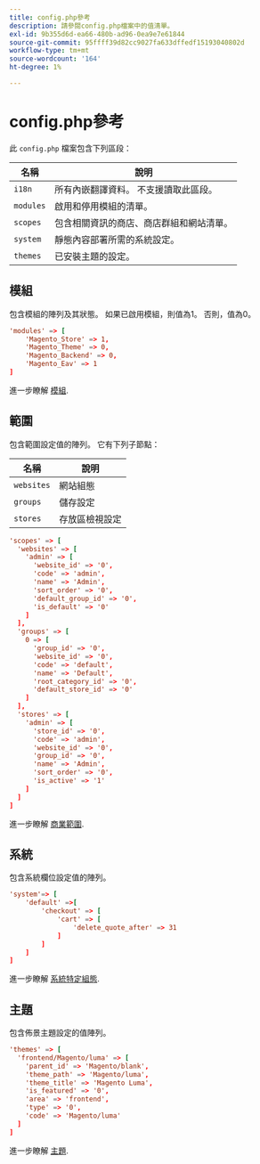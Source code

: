 ```yaml
---
title: config.php參考
description: 請參閱config.php檔案中的值清單。
exl-id: 9b355d6d-ea66-480b-ad96-0ea9e7e61844
source-git-commit: 95ffff39d82cc9027fa633dffedf15193040802d
workflow-type: tm+mt
source-wordcount: '164'
ht-degree: 1%

---
```


# config.php參考

此 `config.php` 檔案包含下列區段：

| 名稱 | 說明 |
| --------- | -------------------|
| `i18n` | 所有內嵌翻譯資料。 不支援讀取此區段。 |
| `modules` | 啟用和停用模組的清單。 |
| `scopes` | 包含相關資訊的商店、商店群組和網站清單。 |
| `system` | 靜態內容部署所需的系統設定。 |
| `themes` | 已安裝主題的設定。 |

## 模組

包含模組的陣列及其狀態。 如果已啟用模組，則值為1。 否則，值為0。

```conf
'modules' => [
    'Magento_Store' => 1,
    'Magento_Theme' => 0,
    'Magento_Backend' => 0,
    'Magento_Eav' => 1
]
```

進一步瞭解 [模組].

## 範圍

包含範圍設定值的陣列。 它有下列子節點：

| 名稱 | 說明 |
| ---------- | -----------------------------------|
| `websites` | 網站組態 |
| `groups` | 儲存設定 |
| `stores` | 存放區檢視設定 |

```conf
'scopes' => [
  'websites' => [
    'admin' => [
      'website_id' => '0',
      'code' => 'admin',
      'name' => 'Admin',
      'sort_order' => '0',
      'default_group_id' => '0',
      'is_default' => '0'
    ]
  ],
  'groups' => [
    0 => [
      'group_id' => '0',
      'website_id' => '0',
      'code' => 'default',
      'name' => 'Default',
      'root_category_id' => '0',
      'default_store_id' => '0'
    ]
  ],
  'stores' => [
    'admin' => [
      'store_id' => '0',
      'code' => 'admin',
      'website_id' => '0',
      'group_id' => '0',
      'name' => 'Admin',
      'sort_order' => '0',
      'is_active' => '1'
    ]
  ]
]
```

進一步瞭解 [商業範圍][scopes].

## 系統

包含系統欄位設定值的陣列。

```conf
'system'=> [
    'default' =>[
        'checkout' => [
            'cart' => [
                'delete_quote_after' => 31
            ]
        ]
    ]
]
```

進一步瞭解 [系統特定組態](config-reference-sens.md).

## 主題

包含佈景主題設定的值陣列。

```conf
'themes' => [
  'frontend/Magento/luma' => [
    'parent_id' => 'Magento/blank',
    'theme_path' => 'Magento/luma',
    'theme_title' => 'Magento Luma',
    'is_featured' => '0',
    'area' => 'frontend',
    'type' => '0',
    'code' => 'Magento/luma'
  ]
]
```

進一步瞭解 [主題].

<!-- link definitions -->

[模組]: https://experienceleague.adobe.com/docs/commerce-learn/tutorials/backend-development/create-module.html
[scopes]: https://experienceleague.adobe.com/docs/commerce-admin/start/setup/websites-stores-views.html#scope-settings
[主題]: https://developer.adobe.com/commerce/frontend-core/guide/themes/create-storefront/
